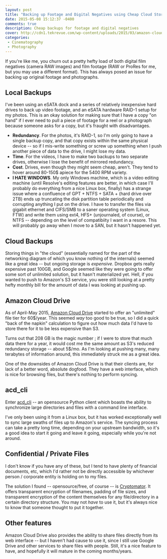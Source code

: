 ```yaml
---
layout: post
title: "Backing up Footage and Digital Negatives using Cheap Cloud Storage"
date: 2015-05-08 15:12:37 -0400
comments: true
description: Cheap backups for footage and digital negatives 
cover: http://cdn1.tekrevue.com/wp-content/uploads/2015/03/amazon-cloud-drive.jpg
categories: 
 - Cinematography
 - Photography
---
```


If you're like me, you churn out a pretty hefty load of both digital film negatives (camera RAW images) and film footage (RAW or ProRes for me, but you may use a different format). This has always posed an issue for backing up original footage and photographs.

<!-- more -->

## Local Backups

I've been using an eSATA dock and a series of relatively inexpensive hard drives to back up video footage, and an eSATA hardware RAID-1 setup for my photos. This is an okay solution for making sure that I have a copy "on hand" if I ever need to pull a piece of footage for a reel or a photograph because someone asks for a copy, but it's fraught with disadvantages.

 * **Redundancy**. For the photos, it's RAID-1, so I'm only going to have a single backup copy, and that copy exists within the same physical device -- so if I mis-write something or screw up something when I push another piece of data to the drive, I might lose my data.
 * **Time**. For the videos, I have to make two backups to two separate drives, otherwise I lose the benefit of mirrored redundancy.
 * **Cost**. Drives, even though they might seem cheap, aren't. They tend to hover around 80-150$ apiece for the 5400 RPM variety.
 * **I HATE WINDOWS**. My only Windows machine, which is a video editing machine (until Resolve's editing features are better, in which case I'll probably do everything from a nice Linux box, finally) has a strange issue where a confluence of GPT + NTFS + SATA + (hard drive over 2TB) ends up truncating the disk partition table periodically and corrupting anything I put on the drive. I have to transfer the files via gigabit ethernet and CIFS/SMB to a saner operating system (Linux, FTW) and write them using ext4, HFS+ (unjournaled, of course), or NTFS -- depending on the level of compatibiity I want in a resore. This will probably go away when I move to a SAN, but it hasn't happened yet.
 
## Cloud Backups

Storing things in "the cloud" (essentially named for the part of the networking diagram of which you know nothing of the internals) seemed like a great idea -- but ongoing storage is *expensive*. Dropbox gets really expensive past 100GB, and Google seemed like they were going to offer some sort of unlimited solution, but it hasn't materialized yet. Hell, if you wanted to push to Amazon's S3 service, you were still looking at a pretty hefty monthly bill for the amount of data I was looking at pushing up.

## Amazon Cloud Drive

As of April-May 2015, [Amazon Cloud Drive](https://www.amazon.com/clouddrive/home/) started to offer an "unlimited" file tier for 60$/year. This seemed *way* too good to be true, so I did a quick "back of the napkin" calculation to figure out how much data I'd have to store there for it to be less expensive than S3.

Turns out that 208 GB is the magic number ; if I were to store that much data there for a year, it would cost me the same amount as S3's reduced redundancy storage -- about 5$/mo. As I'm looking at pushing many, many terabytes of information around, this immediately struck me as a great idea.

One of the downsides of Amazon Cloud Drive is that their clients are, for lack of a better word, absolute dogfood. They have a web interface, which is nice for browsing files, but there's nothing to perform syncing.

## acd_cli

Enter [acd_cli](https://github.com/yadayada/acd_cli) -- an opensource Python client which boasts the ability to synchronize large directories and files with a command line interface.

I've only been using it from a Linux box, but it has worked exceptionally well to sync large swaths of files up to Amazon's service. The syncing process can take a pretty long time, depending on your upstream bandwidth, so it's a good idea to start it going and leave it going, especially while you're not around.

## Confidential / Private Files

I don't know if you have any of these, but I tend to have plenty of financial documents, etc, which I'd rather not be directly accessible by whichever person / corporate entity is holding on to my files.

The solution I found -- opensource/free, of course -- is [Cryptomator](https://cryptomator.org/). It offers transparent encryption of filenames, padding of file sizes, and transparent encryption of the content themselves for any file/directory in a certain directory structure. You may not *have* to use it, but it's always nice to know that someone thought to put it together. 

## Other features

Amazon Cloud Drive also provides the ability to share files directly from its web interface -- but I haven't had cause to use it, since I still use Google Drive and other services to share files with people. Still, it's a nice feature to have, and hopefully it will mature in the coming months/years.
